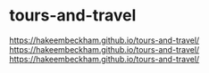 # tours-and-travel
https://hakeembeckham.github.io/tours-and-travel/
https://hakeembeckham.github.io/tours-and-travel/
https://hakeembeckham.github.io/tours-and-travel/
